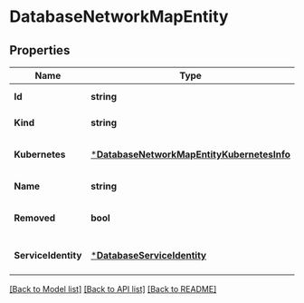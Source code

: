 # DatabaseNetworkMapEntity

## Properties
Name | Type | Description | Notes
------------ | ------------- | ------------- | -------------
**Id** | **string** |  | [default to null]
**Kind** | **string** |  | [default to null]
**Kubernetes** | [***DatabaseNetworkMapEntityKubernetesInfo**](database.NetworkMapEntityKubernetesInfo.md) |  | [optional] [default to null]
**Name** | **string** |  | [default to null]
**Removed** | **bool** |  | [optional] [default to null]
**ServiceIdentity** | [***DatabaseServiceIdentity**](database.ServiceIdentity.md) |  | [optional] [default to null]

[[Back to Model list]](../README.md#documentation-for-models) [[Back to API list]](../README.md#documentation-for-api-endpoints) [[Back to README]](../README.md)

